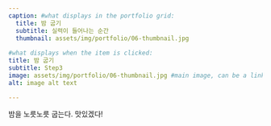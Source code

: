 ```yaml
---
caption: #what displays in the portfolio grid:
  title: 밤 굽기
  subtitle: 실력이 들어나는 순간
  thumbnail: assets/img/portfolio/06-thumbnail.jpg
  
#what displays when the item is clicked:
title: 밤 굽기
subtitle: Step3
image: assets/img/portfolio/06-thumbnail.jpg #main image, can be a link or a file in assets/img/portfolio
alt: image alt text

---
```

밤을 노릇노릇 굽는다. 맛있겠다!
